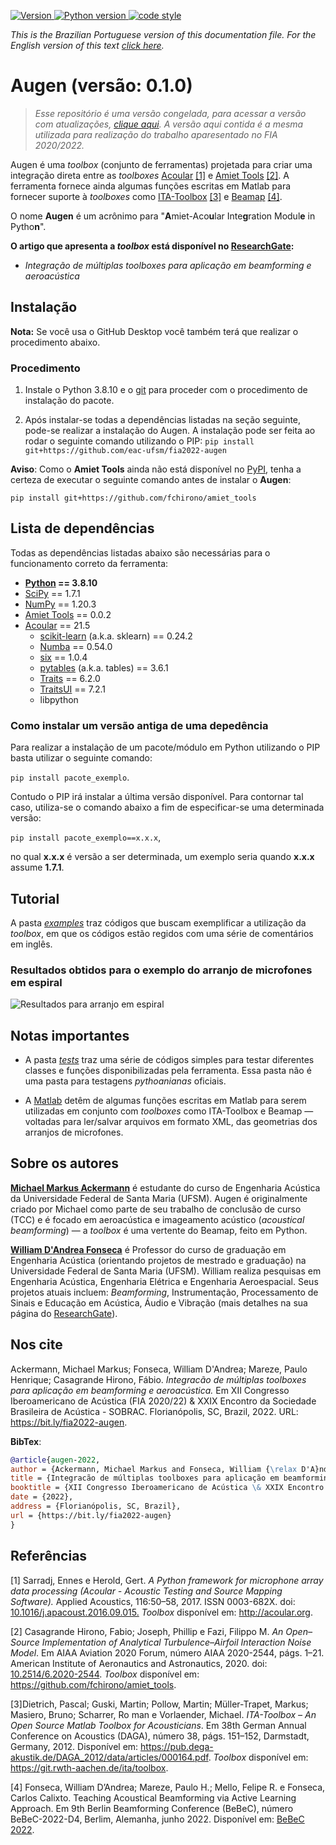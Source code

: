 <p align="left">
  <a href="https://github.com/eac-ufsm/augen/" target="_blank">
    <img alt="Version" src="https://img.shields.io/badge/Version-0.1.0-brightgreen">
  </a>

  <a href="https://www.python.org/downloads/release/python-3810/" target="_blank">
    <img alt="Python version" src="https://img.shields.io/badge/Python-3.8.10-blue">
  </a>

  <a href="https://github.com/psf/black" target="_blank">
    <img alt="code style" src="https://img.shields.io/badge/code style-black-black">
  </a>

</p>

*This is the Brazilian Portuguese version of this documentation file. For the English version of this text [click here](README.md).*

# Augen (versão: 0.1.0)

> _Esse repositório é uma versão congelada, para acessar a versão com atualizações, [clique aqui](https://github.com/eac-ufsm/augen). A versão aqui contida é a mesma utilizada para realização do trabalho aparesentado no FIA 2020/2022._

Augen é uma *toolbox* (conjunto de ferramentas) projetada para criar uma integração direta entre as *toolboxes* [Acoular](https://github.com/acoular/acoular) [[1]](#1) e [Amiet Tools](https://github.com/fchirono/amiet_tools) [[2]](#2). A ferramenta fornece ainda algumas funções escritas em Matlab para fornecer suporte à *toolboxes* como [ITA-Toolbox](https://git.rwth-aachen.de/ita/toolbox) [[3]](#3) e [Beamap](https://github.com/eac-ufsm/beamap) [[4]](#4).

O nome **Augen** é um acrônimo para "**A**miet-Aco**u**lar Inte**g**ration Modul**e** in Pytho**n**".

**O artigo que apresenta a *toolbox* está disponível no [ResearchGate](https://www.researchgate.net/publication/363031873_Integracao_de_multiplas_toolboxes_para_aplicacao_em_beamforming_e_aeroacustica):**

- *Integração de múltiplas toolboxes para aplicação em beamforming e aeroacústica*

## Instalação

**Nota:** Se você usa o GitHub Desktop você também terá que realizar o procedimento abaixo.

### Procedimento

1. Instale o Python 3.8.10 e o [git](https://git-scm.com/) para proceder com o procedimento de instalação do pacote.

2. Após instalar-se todas a dependências listadas na seção seguinte, pode-se realizar a instalação do Augen. A instalação pode ser feita ao rodar o seguinte comando utilizando o PIP:
```pip install git+https://github.com/eac-ufsm/fia2022-augen```

**Aviso**: Como o **Amiet Tools** ainda não está disponível no [PyPI](https://pypi.org/), tenha a certeza de executar o seguinte comando antes de instalar o **Augen**:

```pip install git+https://github.com/fchirono/amiet_tools```

## Lista de dependências

Todas as dependências listadas abaixo são necessárias para o funcionamento correto da ferramenta:

- **[Python](https://www.python.org/downloads/release/python-3810/) == 3.8.10**
- [SciPy](https://scipy.org/) == 1.7.1
- [NumPy](https://numpy.org/) == 1.20.3
- [Amiet Tools](https://github.com/fchirono/amiet_tools) == 0.0.2
- [Acoular](https://github.com/acoular/acoular) == 21.5
  - [scikit-learn](https://scikit-learn.org/stable/) (a.k.a. sklearn) == 0.24.2
  - [Numba](https://numba.pydata.org/) == 0.54.0
  - [six](https://github.com/benjaminp/six) == 1.0.4
  - [pytables](https://github.com/PyTables/PyTables) (a.k.a. tables) == 3.6.1
  - [Traits](https://docs.enthought.com/traits/index.html) == 6.2.0
  - [TraitsUI](https://docs.enthought.com/traitsui/) == 7.2.1
  - libpython

### Como instalar um versão antiga de uma depedência

Para realizar a instalação de um pacote/módulo em Python utilizando o PIP basta utilizar o seguinte comando:

```pip install pacote_exemplo```.

Contudo o PIP irá instalar a última versão disponível. Para contornar tal caso, utiliza-se o comando abaixo a fim de especificar-se uma determinada versão:

```pip install pacote_exemplo==x.x.x```,

no qual **x.x.x** é versão a ser determinada, um exemplo seria quando **x.x.x** assume **1.7.1**.

## Tutorial

A pasta [*examples*](examples) traz códigos que buscam exemplificar a utilização da *toolbox*, em que os códigos estão regidos com uma série de comentários em inglês.

### Resultados obtidos para o exemplo do arranjo de microfones em espiral

![Resultados para arranjo em espiral](examples/fia22/images/Spiral_MicArray.png)

## Notas importantes

- A pasta [*tests*](simple_tests) traz uma série de códigos simples para testar diferentes classes e funções disponibilizadas pela ferramenta. Essa pasta não é uma pasta para testagens *pythoanianas* oficiais.

- A [Matlab](matlab) detêm de algumas funções escritas em Matlab para serem utilizadas em conjunto com *toolboxes* como ITA-Toolbox e Beamap — voltadas para ler/salvar arquivos em formato XML, das geometrias dos arranjos de microfones.

## Sobre os autores

**[Michael Markus Ackermann](https://www.researchgate.net/profile/Michael-Ackermann-3)** é estudante do curso de Engenharia Acústica da Universidade Federal de Santa Maria (UFSM). Augen é originalmente criado por Michael como parte de seu trabalho de conclusão de curso (TCC) e é focado em aeroacústica e imageamento acústico (*acoustical beamforming*) — a *toolbox* é uma vertente do Beamap, feito em Python.

**[William D'Andrea Fonseca](https://www.researchgate.net/profile/William-Fonseca-4)** é Professor do curso de graduação em Engenharia Acústica (orientando projetos de mestrado e graduação) na Universidade Federal de Santa Maria (UFSM). William realiza pesquisas em Engenharia Acústica, Engenharia Elétrica e Engenharia Aeroespacial. Seus projetos atuais incluem: *Beamforming*, Instrumentação, Processamento de Sinais e Educação em Acústica, Áudio e Vibração (mais detalhes na sua página do [ResearchGate](http://will.eng.br)).

## Nos cite

Ackermann, Michael Markus; Fonseca, William D'Andrea; Mareze, Paulo Henrique; Casagrande Hirono, Fábio. *Integracão de múltiplas toolboxes para aplicação em beamforming e aeroacústica.* Em XII Congresso Iberoamericano de Acústica (FIA 2020/22) & XXIX Encontro da Sociedade Brasileira de Acústica - SOBRAC. Florianópolis, SC, Brazil, 2022. URL: <https://bit.ly/fia2022-augen>.

**BibTex**:

```bibtex
@article{augen-2022,
author = {Ackermann, Michael Markus and Fonseca, William {\relax D'A}ndrea, and Mareze, Paulo Henrique and Casagrande Hirono, Fábio},
title = {Integracão de múltiplas toolboxes para aplicação em beamforming e aeroacústica},
booktitle = {XII Congresso Iberoamericano de Acústica \& XXIX Encontro da Sociedade Brasileira de Acústica - SOBRAC},
date = {2022},
address = {Florianópolis, SC, Brazil},
url = {https://bit.ly/fia2022-augen}
}
```

## Referências

<a id="1">[1]</a> Sarradj, Ennes e Herold, Gert. *A Python framework for microphone array data processing (Acoular - Acoustic Testing and Source Mapping Software).* Applied Acoustics, 116:50–58, 2017. ISSN 0003-682X. doi: [10.1016/j.apacoust.2016.09.015.](https://doi.org/10.1016/j.apacoust.2016.09.015.) *Toolbox* disponível em: <http://acoular.org>.

<a id="2">[2]</a> Casagrande Hirono, Fabio; Joseph, Phillip e Fazi, Filippo M. *An Open–Source Implementation of Analytical Turbulence–Airfoil Interaction Noise Model*. Em AIAA Aviation 2020 Forum, número AIAA 2020-2544, págs. 1–21. American Institute of Aeronautics and Astronautics, 2020. doi: [10.2514/6.2020-2544](https://doi.org/10.2514/6.2020-2544). *Toolbox* disponível em: <https://github.com/fchirono/amiet_tools>.

<a id="3">[3]</a>Dietrich, Pascal; Guski, Martin; Pollow, Martin; Müller-Trapet, Markus; Masiero, Bruno; Scharrer, Ro man e Vorlaender, Michael. *ITA-Toolbox – An Open Source Matlab Toolbox for Acousticians*. Em 38th German Annual Conference on Acoustics (DAGA), número 38, págs. 151–152, Darmstadt, Germany, 2012. Disponível em: <https://pub.dega-akustik.de/DAGA_2012/data/articles/000164.pdf>. *Toolbox* disponível em: <https://git.rwth-aachen.de/ita/toolbox>.

<a id="4">[4]</a> Fonseca, William D’Andrea; Mareze, Paulo H.; Mello, Felipe R. e Fonseca, Carlos Calixto. Teaching Acoustical Beamforming via Active Learning Approach. Em 9th Berlin Beamforming Conference (BeBeC), número BeBeC-2022-D4, Berlim, Alemanha, junho 2022. Disponível em: [BeBeC 2022](https://bit.ly/bebec2022).
